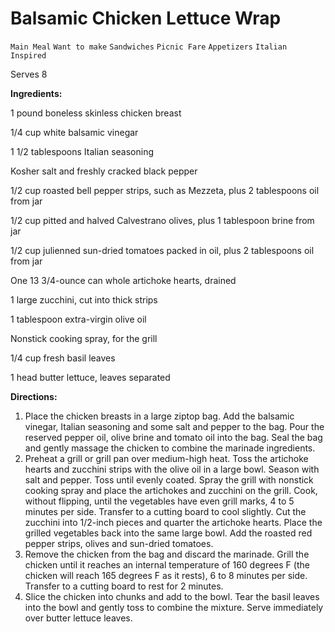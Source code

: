 # Balsamic Chicken Lettuce Wrap

`Main Meal` `Want to make` `Sandwiches` `Picnic Fare` `Appetizers` `Italian Inspired`

Serves 8

**Ingredients:**

1 pound boneless skinless chicken breast

1/4 cup white balsamic vinegar 

1 1/2 tablespoons Italian seasoning 

Kosher salt and freshly cracked black pepper 

1/2 cup roasted bell pepper strips, such as Mezzeta, plus 2 tablespoons oil from jar

1/2 cup pitted and halved Calvestrano olives, plus 1 tablespoon brine from jar  

1/2 cup julienned sun-dried tomatoes packed in oil, plus 2 tablespoons oil from jar 

One 13 3/4-ounce can whole artichoke hearts, drained 

1 large zucchini, cut into thick strips 

1 tablespoon extra-virgin olive oil 

Nonstick cooking spray, for the grill

1/4 cup fresh basil leaves 

1 head butter lettuce, leaves separated 

**Directions:**

1. Place the chicken breasts in a large ziptop bag. Add the balsamic vinegar, Italian seasoning and some salt and pepper to the bag. Pour the reserved pepper oil, olive brine and tomato oil into the bag. Seal the bag and gently massage the chicken to combine the marinade ingredients.
2. Preheat a grill or grill pan over medium-high heat. Toss the artichoke hearts and zucchini strips with the olive oil in a large bowl. Season with salt and pepper. Toss until evenly coated. Spray the grill with nonstick cooking spray and place the artichokes and zucchini on the grill. Cook, without flipping, until the vegetables have even grill marks, 4 to 5 minutes per side. Transfer to a cutting board to cool slightly. Cut the zucchini into 1/2-inch pieces and quarter the artichoke hearts. Place the grilled vegetables back into the same large bowl. Add the roasted red pepper strips, olives and sun-dried tomatoes.
3. Remove the chicken from the bag and discard the marinade. Grill the chicken until it reaches an internal temperature of 160 degrees F (the chicken will reach 165 degrees F as it rests), 6 to 8 minutes per side. Transfer to a cutting board to rest for 2 minutes.
4. Slice the chicken into chunks and add to the bowl. Tear the basil leaves into the bowl and gently toss to combine the mixture. Serve immediately over butter lettuce leaves.
